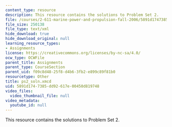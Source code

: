 ```yaml
---
content_type: resource
description: This resource contains the solutions to Problem Set 2.
file: /courses/2-611-marine-power-and-propulsion-fall-2006/5891d1747385dd92617e00450d819748_ps2_soln.xmcd
file_size: 250138
file_type: text/xml
hide_download: true
hide_download_original: null
learning_resource_types:
- Assignments
license: https://creativecommons.org/licenses/by-nc-sa/4.0/
ocw_type: OCWFile
parent_title: Assignments
parent_type: CourseSection
parent_uid: f09c8d48-25f8-d4b6-3fb2-e899c89f81b0
resourcetype: Other
title: ps2_soln.xmcd
uid: 5891d174-7385-dd92-617e-00450d819748
video_files:
  video_thumbnail_file: null
video_metadata:
  youtube_id: null
---
```

This resource contains the solutions to Problem Set 2.